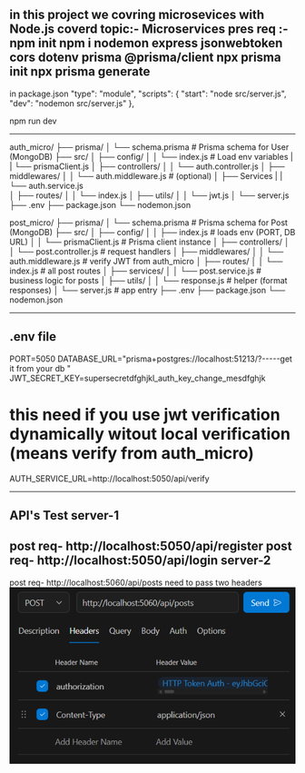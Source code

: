 in this project we covring microsevices with Node.js 
coverd topic:- Microservices
pres req :- 
npm init
npm i nodemon express jsonwebtoken cors dotenv prisma @prisma/client
npx prisma init
npx prisma generate
--------------------------------------------------------
in package.json 
  "type": "module",
  "scripts": {
    "start": "node src/server.js",
    "dev": "nodemon src/server.js"
  },

  npm run dev

---------------------------------------------------------

auth_micro/
 ├── prisma/
 │    └── schema.prisma        # Prisma schema for User (MongoDB)
 ├── src/
 │    ├── config/
 │    │    └── index.js        # Load env variables
 |    |    └── prismaClient.js
 │    ├── controllers/
 │    │    └── auth.controller.js
 │    ├── middlewares/
 │    │    └── auth.middleware.js  # (optional)
 │    ├── Services 
 |    |    └── auth.service.js           
 │    ├── routes/
 │    │    └── index.js
 │    ├── utils/
 │    │    └── jwt.js
 │    └── server.js
 ├── .env
 ├── package.json
 └── nodemon.json

post_micro/
 ├── prisma/
 │    └── schema.prisma              # Prisma schema for Post (MongoDB)
 ├── src/
 │    ├── config/
 │    │    ├── index.js              # loads env (PORT, DB URL)
 │    │    └── prismaClient.js       # Prisma client instance
 │    ├── controllers/
 │    │    └── post.controller.js    # request handlers
 │    ├── middlewares/
 │    │    └── auth.middleware.js    # verify JWT from auth_micro
 │    ├── routes/
 │    │    └── index.js              # all post routes
 │    ├── services/
 │    │    └── post.service.js       # business logic for posts
 │    ├── utils/
 │    │    └── response.js           # helper (format responses)
 │    └── server.js                  # app entry
 ├── .env
 ├── package.json
 └── nodemon.json

---------------------------------------------------------

.env file
---------------------------------------------------------
PORT=5050
DATABASE_URL="prisma+postgres://localhost:51213/?-----get it from your db "
JWT_SECRET_KEY=supersecretdfghjkl_auth_key_change_mesdfghjk

# this need if you use jwt verification dynamically witout local verification (means verify from auth_micro)
AUTH_SERVICE_URL=http://localhost:5050/api/verify

-------------------------------------------------------------------------------------------------


API's Test
server-1
--------
post req- http://localhost:5050/api/register
post req- http://localhost:5050/api/login
server-2
--------
post req- http://localhost:5060/api/posts
need to pass two headers
![headers](image.png)